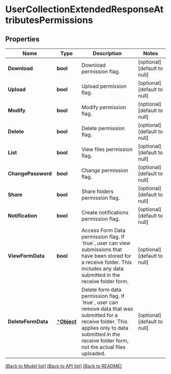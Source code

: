 # UserCollectionExtendedResponseAttributesPermissions

## Properties
Name | Type | Description | Notes
------------ | ------------- | ------------- | -------------
**Download** | **bool** | Download permission flag. | [optional] [default to null]
**Upload** | **bool** | Upload permission flag. | [optional] [default to null]
**Modify** | **bool** | Modify permission flag. | [optional] [default to null]
**Delete** | **bool** | Delete permission flag. | [optional] [default to null]
**List** | **bool** | View files permission flag. | [optional] [default to null]
**ChangePassword** | **bool** | Change permission flag. | [optional] [default to null]
**Share** | **bool** | Share folders permission flag. | [optional] [default to null]
**Notification** | **bool** | Create notifications permission flag. | [optional] [default to null]
**ViewFormData** | **bool** | Access Form Data permission flag. If &#x60;true&#x60;, user can view submissions that have been stored for a receive folder. This includes any data submitted in the receive folder form. | [optional] [default to null]
**DeleteFormData** | [***Object**](.md) | Delete form data permission flag. If &#x60;true&#x60;, user can remove data that was submitted for a receive folder. This applies only to data submitted in the receive folder form, not the actual files uploaded. | [optional] [default to null]

[[Back to Model list]](../README.md#documentation-for-models) [[Back to API list]](../README.md#documentation-for-api-endpoints) [[Back to README]](../README.md)

